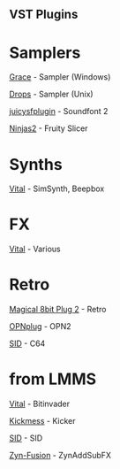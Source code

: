 
## VST Plugins

# Samplers

[Grace](https://github.com/s-oram/Grace) - Sampler (Windows)

[Drops](https://github.com/clearly-broken-software/drops) - Sampler (Unix)

[juicysfplugin](https://github.com/Birch-san/juicysfplugin) - Soundfont 2

[Ninjas2](https://github.com/clearly-broken-software/ninjas2) - Fruity Slicer

# Synths

[Vital](https://vital.audio/) - SimSynth, Beepbox

# FX

[Vital](https://www.airwindows.com/) - Various

# Retro

[Magical 8bit Plug 2](https://github.com/yokemura/Magical8bitPlug2) - Retro

[OPNplug](https://github.com/jpcima/ADLplug) - OPN2

[SID](https://socalabs.com/synths/commodore-64-sid/) - C64

# from LMMS

[Vital](https://vital.audio/) - Bitinvader

[Kickmess](https://github.com/WeirdConstructor/Kickmess) - Kicker

[SID](https://socalabs.com/synths/commodore-64-sid/) - SID

[Zyn-Fusion](https://zynaddsubfx.sourceforge.io/zyn-fusion.html) - ZynAddSubFX
